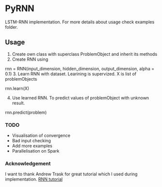 # PyRNN
LSTM-RNN implementation.
For more details about usage check examples folder.

## Usage
1.  Create own class with superclass ProblemObject and inherit its methods
2.  Create RNN using 

  rnn = RNN(input_dimension, hidden_dimension, output_dimension, alpha = 0.1)
3.  Learn RNN with dataset. Learining is supervized. X is list of problemObjects

  rnn.learn(X)

4. Use learned RNN. To predict values of problemObject with unknown result.
  
  rnn.predict(problem)


### TODO
* Visualisation of convergence
* Bad input checking
* Add more examples
* Parallelisation on Spark

### Acknowledgement
I want to thank Andrew Trask for great tutorial which I used during implementation. [RNN tutorial](https://iamtrask.github.io/2015/11/15/anyone-can-code-lstm/)
